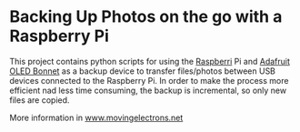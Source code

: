 # Backing Up Photos on the go with a Raspberry Pi

This project contains python scripts for using the [Raspberri](https://amzn.to/2MZrHp4) Pi and [Adafruit OLED Bonnet](https://www.adafruit.com/product/3531)  as a backup device to transfer files/photos between USB devices connected to the Raspberry Pi. In order to make the process more efficient nad less time consuming, the backup is incremental, so only new files are copied.

More information in www.movingelectrons.net

